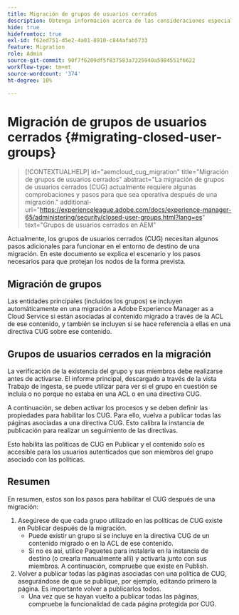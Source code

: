```yaml
---
title: Migración de grupos de usuarios cerrados
description: Obtenga información acerca de las consideraciones especiales necesarias para habilitar los grupos de usuarios cerrados después de migrar contenido a Adobe Experience Manager as a Cloud Service.
hide: true
hidefromtoc: true
exl-id: f62ed751-d5e2-4a01-8910-c844afab5733
feature: Migration
role: Admin
source-git-commit: 90f7f6209df5f837583a7225940a5984551f6622
workflow-type: tm+mt
source-wordcount: '374'
ht-degree: 10%

---
```


# Migración de grupos de usuarios cerrados {#migrating-closed-user-groups}

>[!CONTEXTUALHELP]
>id="aemcloud_cug_migration"
>title="Migración de grupos de usuarios cerrados"
>abstract="La migración de grupos de usuarios cerrados (CUG) actualmente requiere algunas comprobaciones y pasos para que sea operativa después de una migración."
>additional-url="https://experienceleague.adobe.com/docs/experience-manager-65/administering/security/closed-user-groups.html?lang=es" text="Grupos de usuarios cerrados en AEM"

Actualmente, los grupos de usuarios cerrados (CUG) necesitan algunos pasos adicionales para funcionar en el entorno de destino de una migración. En este documento se explica el escenario y los pasos necesarios para que protejan los nodos de la forma prevista.

## Migración de grupos

Las entidades principales (incluidos los grupos) se incluyen automáticamente en una migración a Adobe Experience Manager as a Cloud Service si están asociadas al contenido migrado a través de la ACL de ese contenido, y también se incluyen si se hace referencia a ellas en una directiva CUG sobre ese contenido.

## Grupos de usuarios cerrados en la migración

La verificación de la existencia del grupo y sus miembros debe realizarse antes de activarse. El informe principal, descargado a través de la vista Trabajo de ingesta, se puede utilizar para ver si el grupo en cuestión se incluía o no porque no estaba en una ACL o en una directiva CUG.

A continuación, se deben activar los procesos y se deben definir las propiedades para habilitar los CUG. Para ello, vuelva a publicar todas las páginas asociadas a una directiva CUG. Esto calibra la instancia de publicación para realizar un seguimiento de las directivas.

Esto habilita las políticas de CUG en Publicar y el contenido solo es accesible para los usuarios autenticados que son miembros del grupo asociado con las políticas.

## Resumen

En resumen, estos son los pasos para habilitar el CUG después de una migración:

1. Asegúrese de que cada grupo utilizado en las políticas de CUG existe en Publicar después de la migración.
   - Puede existir un grupo si se incluye en la directiva CUG de un contenido migrado o en la ACL de ese contenido.
   - Si no es así, utilice Paquetes para instalarla en la instancia de destino (o crearla manualmente allí) y activarla junto con sus miembros. A continuación, compruebe que existe en Publish.
1. Volver a publicar todas las páginas asociadas con una política de CUG, asegurándose de que se publique, por ejemplo, editando primero la página. Es importante volver a publicarlos todos.
   - Una vez que se hayan vuelto a publicar todas las páginas, compruebe la funcionalidad de cada página protegida por CUG.
